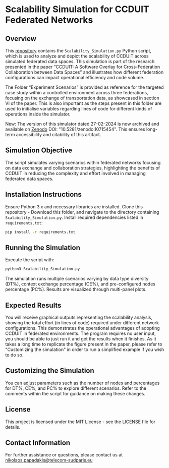 
# Scalability Simulation for CCDUIT Federated Networks

## Overview

This [repository](https://github.com/satrai-lab/ccduit-simulator/) contains the `Scalability_Simulation.py` Python script, which is used to analyze and depict the scalability of CCDUIT across simulated federated data spaces. This simulation is part of the research presented in the paper “CCDUIT: A Software Overlay for Cross-Federation Collaboration between Data Spaces” and illustrates how different federation configurations can impact operational efficiency and code volume.

The Folder “Experiment Scenarios” is provided as reference for the targeted case study within a controlled environment across three federations, focusing on the exchange of transportation data, as showcased in section VI of the paper. This is also important as the steps present in this folder are used to initialise variables regarding lines of code for different kinds of operations inside the simulator.

New: The version of this simulator dated 27-02-2024 is now archived and available on [Zenodo]() DOI: "10.5281/zenodo.10715454". This ensures long-term accessibility and citability of this artifact.

## Simulation Objective

The script simulates varying scenarios within federated networks focusing on data exchange and collaboration strategies, highlighting the benefits of CCDUIT in reducing the complexity and effort involved in managing federated data spaces.

## Installation Instructions

Ensure Python 3.x and necessary libraries are installed. Clone this repository - Download this folder, and navigate to the directory containing `Scalability_Simulation.py`. Install required dependencies listed in `requirements.txt`:

```bash
pip install -r requirements.txt
```

## Running the Simulation

Execute the script with:

```bash
python3 Scalability_Simulation.py
```

The simulation runs multiple scenarios varying by data type diversity (DT%), context exchange percentage (CE%), and pre-configured nodes percentage (PC%). Results are visualized through multi-panel plots.

## Expected Results

You will receive graphical outputs representing the scalability analysis, showing the total effort (in lines of code) required under different network configurations. This demonstrates the operational advantages of adopting CCDUIT in federated environments. The program requires no user input, you should be able to just run it and get the results when it finishes. As it takes a long time to replicate the figure present in the paper, please refer to "Customizing the simulation" in order to run a simplified example if you wish to do so.

## Customizing the Simulation

You can adjust parameters such as the number of nodes and percentages for DT%, CE%, and PC% to explore different scenarios. Refer to the comments within the script for guidance on making these changes.

## License

This project is licensed under the MIT License - see the LICENSE file for details.

## Contact Information

For further assistance or questions, please contact us at nikolaos.papadakis@telecom-sudparis.eu 
